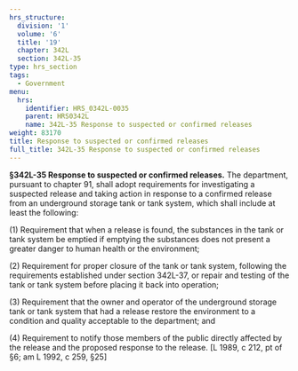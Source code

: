 ```yaml
---
hrs_structure:
  division: '1'
  volume: '6'
  title: '19'
  chapter: 342L
  section: 342L-35
type: hrs_section
tags:
  - Government
menu:
  hrs:
    identifier: HRS_0342L-0035
    parent: HRS0342L
    name: 342L-35 Response to suspected or confirmed releases
weight: 83170
title: Response to suspected or confirmed releases
full_title: 342L-35 Response to suspected or confirmed releases
---
```

**§342L-35 Response to suspected or confirmed releases.** The department, pursuant to chapter 91, shall adopt requirements for investigating a suspected release and taking action in response to a confirmed release from an underground storage tank or tank system, which shall include at least the following:

(1) Requirement that when a release is found, the substances in the tank or tank system be emptied if emptying the substances does not present a greater danger to human health or the environment;

(2) Requirement for proper closure of the tank or tank system, following the requirements established under section 342L-37, or repair and testing of the tank or tank system before placing it back into operation;

(3) Requirement that the owner and operator of the underground storage tank or tank system that had a release restore the environment to a condition and quality acceptable to the department; and

(4) Requirement to notify those members of the public directly affected by the release and the proposed response to the release. [L 1989, c 212, pt of §6; am L 1992, c 259, §25]